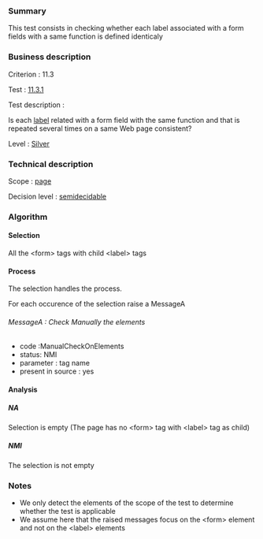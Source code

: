 ### Summary

This test consists in checking whether each label associated with a form
fields with a same function is defined identicaly

### Business description

Criterion : 11.3

Test : [11.3.1](http://www.accessiweb.org/index.php/accessiweb-22-english-version.html#test-11-3-1)

Test description :

Is each
[label](http://www.braillenet.org/accessibilite/referentiel-aw21-en/glossaire.php#mEtiquette)
related with a form field with the same function and that is repeated
several times on a same Web page consistent?

Level : [Silver](/en/category/rules-design/accessiweb-11/level/argent)

### Technical description

Scope : [page](/en/category/rules-design/accessiweb-11/scope/page)

Decision level :
[semidecidable](/en/category/rules-design/accessiweb-11/decision-level/semidecidable)

### Algorithm

#### Selection

All the <form\> tags with child <label\> tags

#### Process

The selection handles the process.

For each occurence of the selection raise a MessageA

###### MessageA : Check Manually the elements

-   code :ManualCheckOnElements
-   status: NMI
-   parameter : tag name
-   present in source : yes

#### Analysis

##### NA

Selection is empty (The page has no <form\> tag with <label\> tag as
child)

##### NMI

The selection is not empty

### Notes

-   We only detect the elements of the scope of the test to determine
    whether the test is applicable
-   We assume here that the raised messages focus on the <form\> element
    and not on the <label\> elements

